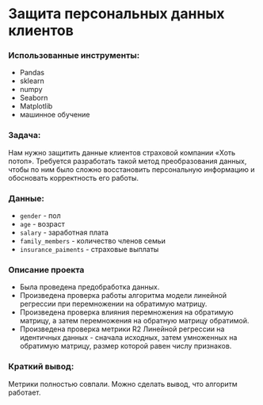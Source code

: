 # Защита персональных данных клиентов

### Использованные инструменты:
* Pandas
* sklearn
* numpy
* Seaborn
* Matplotlib
* машинное обучение

### Задача:
Нам нужно защитить данные клиентов страховой компании «Хоть потоп». Требуется разработать такой метод преобразования данных, чтобы по ним было сложно восстановить персональную информацию и обосновать корректность его работы.

### Данные:
* `gender` - пол
* `age` - возраст
* `salary` - заработная плата
* `family_members` - количество членов семьи
* `insurance_paiments` - страховые выплаты


### Описание проекта
* Была проведена предобработка данных. 
* Произведена проверка работы алгоритма модели линейной регрессии при перемножении на обратимую матрицу. 
* Произведена проверка влияния перемножения на обратимую матрицу, а затем перемножения на обратную матрицу обратимой. 
* Произведена проверка метрики R2 Линейной регрессии на идентичных данных - сначала исходных, затем умноженных на обратимую матрицу, размер которой равен числу признаков. 

### Краткий вывод:
Метрики полностью совпали. Можно сделать вывод, что алгоритм работает.